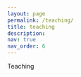 ```yaml
---
layout: page
permalink: /teaching/
title: teaching
description: 
nav: true
nav_order: 6
---
```


Teaching
